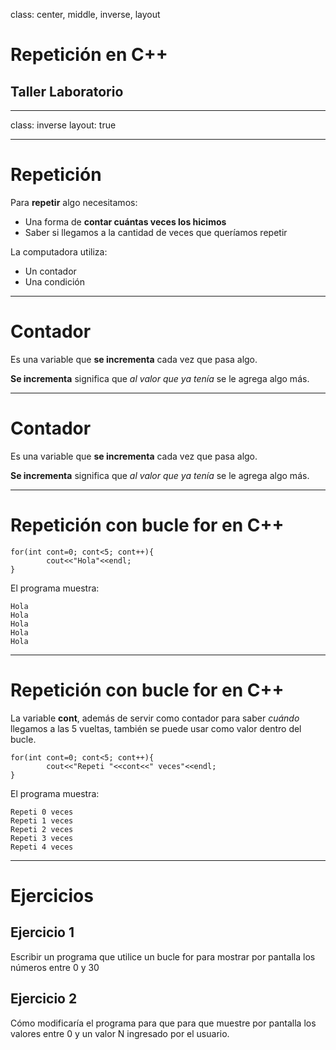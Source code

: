 class: center, middle, inverse, layout
# Repetición en C++

## Taller Laboratorio

---

class: inverse
layout: true

---


# Repetición

Para **repetir** algo necesitamos:

* Una forma de **contar cuántas veces los hicimos**
* Saber si llegamos a la cantidad de veces que queríamos repetir

La computadora utiliza:
* Un contador
* Una condición

---

# Contador

Es una variable que **se incrementa** cada vez que pasa algo.

**Se incrementa** significa que *al valor que ya tenía* se le agrega algo más.


---


# Contador

Es una variable que **se incrementa** cada vez que pasa algo.

**Se incrementa** significa que *al valor que ya tenía* se le agrega algo más.

---

# Repetición con bucle for en C++

```
for(int cont=0; cont<5; cont++){
        cout<<"Hola"<<endl;
}
```
El programa muestra:
```
Hola
Hola
Hola
Hola
Hola
```
---

# Repetición con bucle for en C++

La variable **cont**, además de servir como contador para saber *cuándo* llegamos a las 5 vueltas, también se puede usar como valor dentro del bucle.

```
for(int cont=0; cont<5; cont++){
        cout<<"Repeti "<<cont<<" veces"<<endl;
}
```

El programa muestra:

```
Repeti 0 veces
Repeti 1 veces
Repeti 2 veces
Repeti 3 veces
Repeti 4 veces

```
---
# Ejercicios 

## Ejercicio 1
Escribir un programa que utilice un bucle for para mostrar por pantalla los números entre 0 y 30

## Ejercicio 2
Cómo modificaría el programa para que para que muestre por pantalla los valores entre 0 y un valor N ingresado por el usuario.




